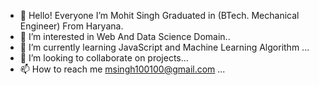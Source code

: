 - 👋 Hello! Everyone I’m Mohit Singh Graduated in (BTech. Mechanical Engineer) From Haryana.
- 👀 I’m interested in Web And Data Science Domain..
- 🌱 I’m currently learning JavaScript and Machine Learning Algorithm ...
- 💞️ I’m looking to collaborate on projects...
- 📫 How to reach me msingh100100@gmail.com ...

<!---
memohitsingh/memohitsingh is a ✨ special ✨ repository because its `README.md` (this file) appears on your GitHub profile.
You can click the Preview link to take a look at your changes.
--->
